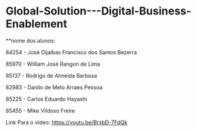 # Global-Solution---Digital-Business-Enablement

**nome dos alunos:

84254 - José Dijalbas Francisco dos Santos Bezerra

85970 - William José Rangon de Lima

85137 - Rodrigo de Almeida Barbosa

82983 - Danilo de Melo Arraes Pessoa

85225 - Carlos Eduardo Hayashi

85455 - Mike Vildoso Freire

Link Para o vídeo: https://youtu.be/BrxbD-7FdQk
